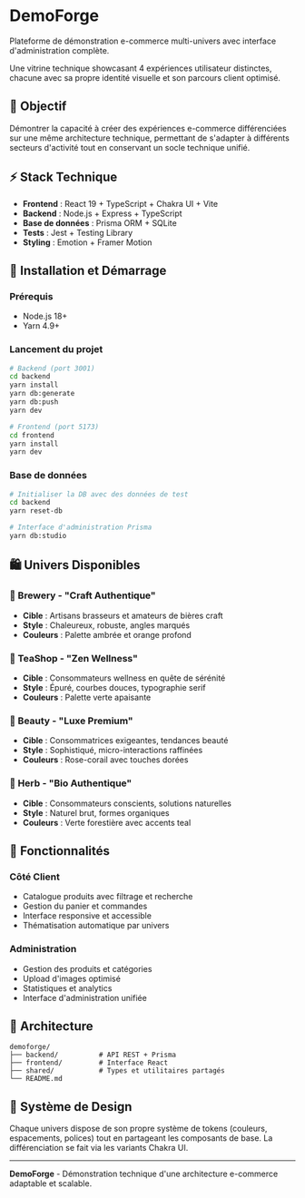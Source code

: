 # DemoForge

Plateforme de démonstration e-commerce multi-univers avec interface d'administration complète.

Une vitrine technique showcasant 4 expériences utilisateur distinctes, chacune avec sa propre identité visuelle et son parcours client optimisé.

## 🎯 Objectif

Démontrer la capacité à créer des expériences e-commerce différenciées sur une même architecture technique, permettant de s'adapter à différents secteurs d'activité tout en conservant un socle technique unifié.

## ⚡ Stack Technique

- **Frontend** : React 19 + TypeScript + Chakra UI + Vite
- **Backend** : Node.js + Express + TypeScript
- **Base de données** : Prisma ORM + SQLite
- **Tests** : Jest + Testing Library
- **Styling** : Emotion + Framer Motion

## 🚀 Installation et Démarrage

### Prérequis

- Node.js 18+
- Yarn 4.9+

### Lancement du projet

```bash
# Backend (port 3001)
cd backend
yarn install
yarn db:generate
yarn db:push
yarn dev

# Frontend (port 5173)
cd frontend
yarn install
yarn dev
```

### Base de données

```bash
# Initialiser la DB avec des données de test
cd backend
yarn reset-db

# Interface d'administration Prisma
yarn db:studio
```

## 🛍️ Univers Disponibles

### 🍺 Brewery - "Craft Authentique"

- **Cible** : Artisans brasseurs et amateurs de bières craft
- **Style** : Chaleureux, robuste, angles marqués
- **Couleurs** : Palette ambrée et orange profond

### 🍃 TeaShop - "Zen Wellness"

- **Cible** : Consommateurs wellness en quête de sérénité
- **Style** : Épuré, courbes douces, typographie serif
- **Couleurs** : Palette verte apaisante

### 💄 Beauty - "Luxe Premium"

- **Cible** : Consommatrices exigeantes, tendances beauté
- **Style** : Sophistiqué, micro-interactions raffinées
- **Couleurs** : Rose-corail avec touches dorées

### 🌿 Herb - "Bio Authentique"

- **Cible** : Consommateurs conscients, solutions naturelles
- **Style** : Naturel brut, formes organiques
- **Couleurs** : Verte forestière avec accents teal

## 🔧 Fonctionnalités

### Côté Client

- Catalogue produits avec filtrage et recherche
- Gestion du panier et commandes
- Interface responsive et accessible
- Thématisation automatique par univers

### Administration

- Gestion des produits et catégories
- Upload d'images optimisé
- Statistiques et analytics
- Interface d'administration unifiée

## 📁 Architecture

```
demoforge/
├── backend/          # API REST + Prisma
├── frontend/         # Interface React
├── shared/           # Types et utilitaires partagés
└── README.md
```

## 🎨 Système de Design

Chaque univers dispose de son propre système de tokens (couleurs, espacements, polices) tout en partageant les composants de base. La différenciation se fait via les variants Chakra UI.

---

**DemoForge** - Démonstration technique d'une architecture e-commerce adaptable et scalable.
